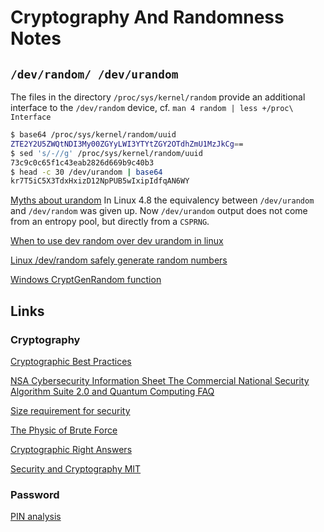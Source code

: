 # Cryptography And Randomness Notes

## `/dev/random/ /dev/urandom`

The files in the directory `/proc/sys/kernel/random` provide an additional interface to the `/dev/random` device, cf. 
`man 4 random | less +/proc\ Interface`
```sh
$ base64 /proc/sys/kernel/random/uuid
ZTE2Y2U5ZWQtNDI3My00ZGYyLWI3YTYtZGY2OTdhZmU1MzJkCg==
$ sed 's/-//g' /proc/sys/kernel/random/uuid 
73c9c0c65f1c43eab2826d669b9c40b3
$ head -c 30 /dev/urandom | base64
kr7T5iC5X3TdxHxizD12NpPUB5wIxipIdfqAN6WY
```
[Myths about urandom](https://www.2uo.de/myths-about-urandom/) In Linux 4.8 the equivalency between `/dev/urandom` and `/dev/random` was given up. Now `/dev/urandom` output does not come from an entropy pool, but directly from a `CSPRNG`.

[When to use dev random over dev urandom in linux](https://crypto.stackexchange.com/questions/41595/when-to-use-dev-random-over-dev-urandom-in-linux)

[Linux /dev/random safely generate random numbers](https://sockpuppet.org/blog/2014/02/25/safely-generate-random-numbers/)

[Windows CryptGenRandom function](https://learn.microsoft.com/en-us/windows/win32/api/wincrypt/nf-wincrypt-cryptgenrandom?redirectedfrom=MSDN)

## Links

### Cryptography 
[Cryptographic Best Practices](https://gist.github.com/adrianbiro/a58ba492cb9eeb96c7902dfac6b34fa7)

[NSA Cybersecurity Information Sheet The Commercial National Security Algorithm Suite 2.0 and Quantum Computing FAQ](https://media.defense.gov/2022/Sep/07/2003071836/-1/-1/0/CSI_CNSA_2.0_FAQ_.PDF)

[Size requirement for security](https://www.keylength.com/en/compare/)

[The Physic of Brute Force](https://pthree.org/2016/06/19/the-physics-of-brute-force/)

[Cryptographic Right Answers](https://latacora.micro.blog/2018/04/03/cryptographic-right-answers.html)

[Security and Cryptography MIT](https://missing.csail.mit.edu/2020/security/)


### Password
[PIN analysis](http://www.datagenetics.com/blog/september32012/)